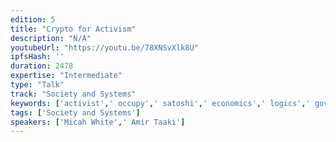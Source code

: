 ```yaml
---
edition: 5
title: "Crypto for Activism"
description: "N/A"
youtubeUrl: "https://youtu.be/78XNSvXlk8U"
ipfsHash: ''
duration: 2478
expertise: "Intermediate"
type: "Talk"
track: "Society and Systems"
keywords: ['activist',' occupy',' satoshi',' economics',' logics',' governance',' funding mechanisms',' adversarial',' general']
tags: ['Society and Systems']
speakers: ['Micah White',' Amir Taaki']
---
```

